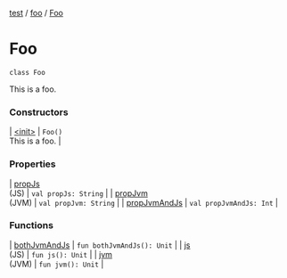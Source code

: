 [test](test/index) / [foo](test/foo/index) / [Foo](test/foo/-foo/index)

# Foo

`class Foo`

This is a foo.

### Constructors

| [&lt;init&gt;](test/foo/-foo/-init-) | `Foo()`<br>This is a foo. |

### Properties

| [propJs](test/foo/-foo/prop-js)<br>(JS) | `val propJs: String` |
| [propJvm](test/foo/-foo/prop-jvm)<br>(JVM) | `val propJvm: String` |
| [propJvmAndJs](test/foo/-foo/prop-jvm-and-js) | `val propJvmAndJs: Int` |

### Functions

| [bothJvmAndJs](test/foo/-foo/both-jvm-and-js) | `fun bothJvmAndJs(): Unit` |
| [js](test/foo/-foo/js)<br>(JS) | `fun js(): Unit` |
| [jvm](test/foo/-foo/jvm)<br>(JVM) | `fun jvm(): Unit` |

